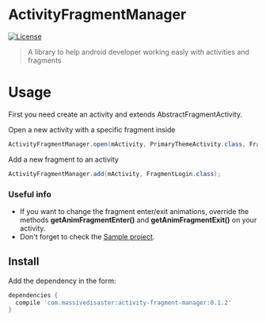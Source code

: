 # ActivityFragmentManager
[![License](http://img.shields.io/badge/license-Apache%202.0-blue.svg?style=flat)](http://choosealicense.com/licenses/apache-2.0/)
> A library to help android developer working easly with activities and fragments 

# Usage
First you need create an activity and extends AbstractFragmentActivity.

Open a new activity with a specific fragment inside
```java
ActivityFragmentManager.open(mActivity, PrimaryThemeActivity.class, FragmentLogin.class, bundle, requestCode);
```

Add a new fragment to an activity
```java
ActivityFragmentManager.add(mActivity, FragmentLogin.class);
```
### Useful info
- If you want to change the fragment enter/exit animations, override the methods **getAnimFragmentEnter()** and **getAnimFragmentExit()** on your activity.
- Don't forget to check the [Sample project]( https://github.com/***REMOVED***/ActivityFragmentManager/blob/master/example/src/main/java/com/massivedisaster/example/fragment/FragmentOpenAdd.java).

## Install

Add the dependency in the form:
```groovy
dependencies {
  compile 'com.massivedisaster:activity-fragment-manager:0.1.2'
}
```
